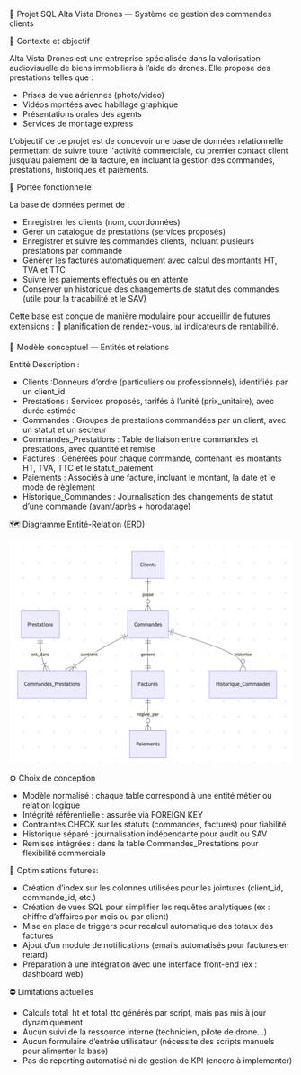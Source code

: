 🔖 Projet SQL
Alta Vista Drones — Système de gestion des commandes clients

📍 Contexte et objectif

Alta Vista Drones est une entreprise spécialisée dans la valorisation audiovisuelle de biens immobiliers à l’aide de drones. Elle propose des prestations telles que :

  - Prises de vue aériennes (photo/vidéo)
  - Vidéos montées avec habillage graphique
  - Présentations orales des agents
  - Services de montage express
    
L’objectif de ce projet est de concevoir une base de données relationnelle permettant de suivre toute l'activité commerciale, du premier contact client jusqu’au paiement de la facture, en incluant la gestion des commandes, prestations, historiques et paiements.

🎯 Portée fonctionnelle

La base de données permet de :
- Enregistrer les clients (nom, coordonnées)
- Gérer un catalogue de prestations (services proposés)
- Enregistrer et suivre les commandes clients, incluant plusieurs prestations par commande
- Générer les factures automatiquement avec calcul des montants HT, TVA et TTC
- Suivre les paiements effectués ou en attente
- Conserver un historique des changements de statut des commandes (utile pour la traçabilité et le SAV)
  
Cette base est conçue de manière modulaire pour accueillir de futures extensions :
  📅 planification de rendez-vous,
  📊 indicateurs de rentabilité.


🧩 Modèle conceptuel — Entités et relations

Entité	Description :

- Clients	:Donneurs d’ordre (particuliers ou professionnels), identifiés par un client_id
- Prestations :	Services proposés, tarifés à l’unité (prix_unitaire), avec durée estimée
- Commandes	: Groupes de prestations commandées par un client, avec un statut et un secteur
- Commandes_Prestations	: Table de liaison entre commandes et prestations, avec quantité et remise
- Factures	: Générées pour chaque commande, contenant les montants HT, TVA, TTC et le statut_paiement
- Paiements	: Associés à une facture, incluant le montant, la date et le mode de règlement
- Historique_Commandes :	Journalisation des changements de statut d’une commande (avant/après + horodatage)

🗺️ Diagramme Entité-Relation (ERD)

![Diagramme ER](er_diagram.png)

⚙️ Choix de conception

 - Modèle normalisé : chaque table correspond à une entité métier ou relation logique
 - Intégrité référentielle : assurée via FOREIGN KEY
 - Contraintes CHECK sur les statuts (commandes, factures) pour fiabilité
 - Historique séparé : journalisation indépendante pour audit ou SAV
 - Remises intégrées : dans la table Commandes_Prestations pour flexibilité commerciale

🚀 Optimisations futures: 

- Création d’index sur les colonnes utilisées pour les jointures (client_id, commande_id, etc.)
- Création de vues SQL pour simplifier les requêtes analytiques (ex : chiffre d’affaires par mois ou par client)
- Mise en place de triggers pour recalcul automatique des totaux des factures
- Ajout d’un module de notifications (emails automatisés pour factures en retard)
- Préparation à une intégration avec une interface front-end (ex : dashboard web)

⛔ Limitations actuelles

- Calculs total_ht et total_ttc générés par script, mais pas mis à jour dynamiquement
- Aucun suivi de la ressource interne (technicien, pilote de drone…)
- Aucun formulaire d’entrée utilisateur (nécessite des scripts manuels pour alimenter la base)
- Pas de reporting automatisé ni de gestion de KPI (encore à implémenter)
